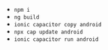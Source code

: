 * `npm i`
* `ng build`
* `ionic capacitor copy android`
* `npx cap update android`
* `ionic capacitor run android`

